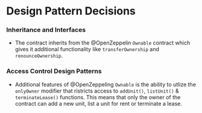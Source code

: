 # Design Pattern Decisions

### Inheritance and Interfaces
* The contract inherits from the @OpenZeppelin `Ownable` contract which gives it additional functionality like `transferOwnership` and `renounceOwnership`.


### Access Control Design Patterns
* Additional features of @OpenZeppeling `Ownable` is the ability to utlize the `onlyOwner` modifier that ristricts access to  `addUnit()`, `listUnit()` & `terminateLease()` functions. This means that only the owner of the contract can add a new unit, list a unit for rent or terminate a lease. 